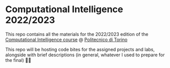 # Computational Intelligence 2022/2023

This repo contains all the materials for the 2022/2023 edition of the [Computational Intelligence course](https://didattica.polito.it/pls/portal30/gap.pkg_guide.viewGap?p_cod_ins=01URROV&p_a_acc=2022&p_header=S&p_lang=IT&multi=N) @ [Politecnico di Torino](https://www.polito.it)

This repo will be hosting code bites for the assigned projects and labs, alongside with brief descriptions (in general, whatever I used to prepare for the final) 🤖🍺
